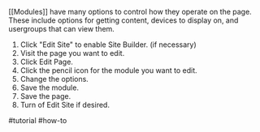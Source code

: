 [[Modules]] have many options to control how they operate on the page. These include options for getting content, devices to display on, and usergroups that can view them.

1. Click "Edit Site" to enable Site Builder. (if necessary)  
3. Visit the page you want to edit.  
4. Click Edit Page.  
5. Click the pencil icon for the module you want to edit.  
6. Change the options.  
7. Save the module.  
8. Save the page.  
9. Turn of Edit Site if desired.

#tutorial #how-to 
